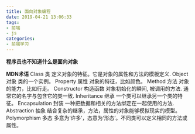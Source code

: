```yaml
---
title: 面向对象编程
date: 2019-04-21 13:06:33
tags:
- 前端
- js
categories: 
- 前端学习
---
```

**程序员也不知道什么是面向对象**
<!--more-->
**MDN术语**
Class 类
定义对象的特征。它是对象的属性和方法的模板定义.
Object 对象
类的一个实例。
Property 属性
对象的特征，比如颜色。
Method 方法
对象的能力，比如行走。
Constructor 构造函数
对象初始化的瞬间, 被调用的方法. 通常它的名字与包含它的类一致.
Inheritance 继承
一个类可以继承另一个类的特征。
Encapsulation 封装
一种把数据和相关的方法绑定在一起使用的方法.
Abstraction 抽象
结合复杂的继承，方法，属性的对象能够模拟现实的模型。
Polymorphism 多态
多意为‘许多’，态意为‘形态’。不同类可以定义相同的方法或属性。
